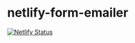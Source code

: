 # netlify-form-emailer


[![Netlify Status](https://api.netlify.com/api/v1/badges/5729030b-a610-4165-b127-02133bd0e9bf/deploy-status)](https://app.netlify.com/sites/netlify-emailer/deploys)
